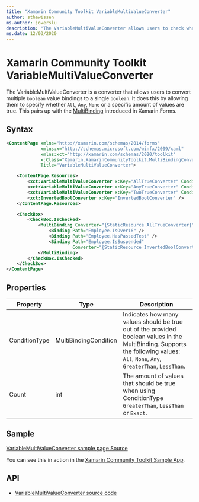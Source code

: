```yaml
---
title: "Xamarin Community Toolkit VariableMultiValueConverter"
author: sthewissen
ms.author: joverslu
description: "The VariableMultiValueConverter allows users to check whether or not multiple boolean binding values are true."
ms.date: 12/03/2020
---
```


# Xamarin Community Toolkit VariableMultiValueConverter

The VariableMultiValueConverter is a converter that allows users to convert multiple `boolean` value bindings to a single `boolean`. It does this by allowing them to specify whether `All`, `Any`, `None` or a specific amount of values are true. This pairs up with the [MultiBinding](/xamarin/xamarin-forms/app-fundamentals/data-binding/multibinding) introduced in Xamarin.Forms.

## Syntax

```xml
<ContentPage xmlns="http://xamarin.com/schemas/2014/forms"
             xmlns:x="http://schemas.microsoft.com/winfx/2009/xaml"
             xmlns:xct="http://xamarin.com/schemas/2020/toolkit"
             x:Class="Xamarin.XamarinCommunityToolkit.MultiBindingConverterPage"
             Title="VariableMultiValueConverter">

    <ContentPage.Resources>
        <xct:VariableMultiValueConverter x:Key="AllTrueConverter" ConditionType="All" />
        <xct:VariableMultiValueConverter x:Key="AnyTrueConverter" ConditionType="Any" />
        <xct:VariableMultiValueConverter x:Key="TwoTrueConverter" ConditionType="Exact" Count="2" />
        <xct:InvertedBoolConverter x:Key="InvertedBoolConverter" />
    </ContentPage.Resources>

    <CheckBox>
        <CheckBox.IsChecked>
            <MultiBinding Converter="{StaticResource AllTrueConverter}">
                <Binding Path="Employee.IsOver16" />
                <Binding Path="Employee.HasPassedTest" />
                <Binding Path="Employee.IsSuspended"
                         Converter="{StaticResource InvertedBoolConverter}" />
            </MultiBinding>
        </CheckBox.IsChecked>
    </CheckBox>
</ContentPage>  
```

## Properties

|Property  |Type  |Description  |
|---------|---------|---------|
| ConditionType | MultiBindingCondition | Indicates how many values should be true out of the provided boolean values in the MultiBinding. Supports the following values: `All`, `None`, `Any`, `GreaterThan`, `LessThan`. |
| Count | int | The amount of values that should be true when using ConditionType `GreaterThan`, `LessThan` or `Exact`. |

## Sample

[VariableMultiValueConverter sample page Source](https://github.com/xamarin/XamarinCommunityToolkit/blob/main/XamarinCommunityToolkitSample/Pages/Converters/VariableMultiValueConverterPage.xaml)

You can see this in action in the [Xamarin Community Toolkit Sample App](https://github.com/xamarin/XamarinCommunityToolkit).

## API

* [VariableMultiValueConverter source code](https://github.com/xamarin/XamarinCommunityToolkit/blob/main/XamarinCommunityToolkit/Converters/VariableMultiValueConverter.shared.cs)
